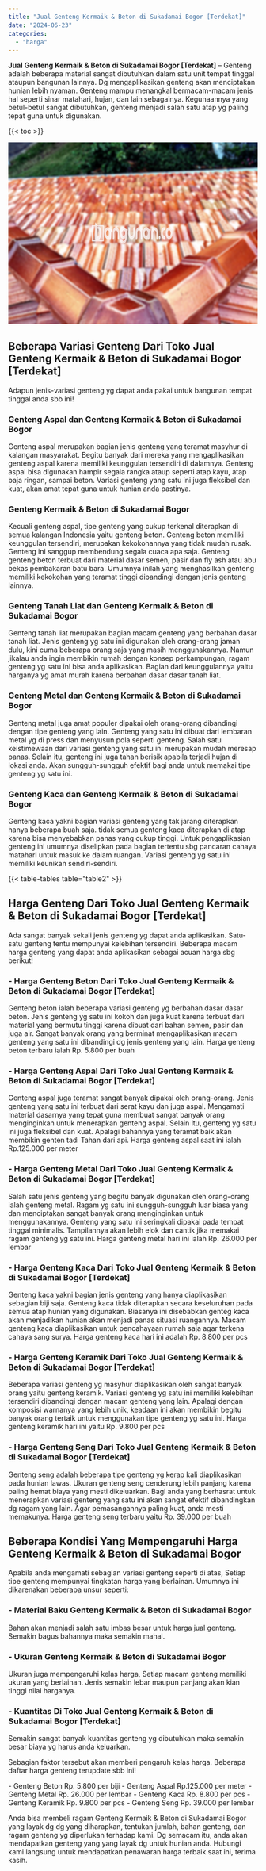 ```yaml
---
title: "Jual Genteng Kermaik & Beton di Sukadamai Bogor [Terdekat]"
date: "2024-06-23"
categories: 
  - "harga"
---
```


**Jual Genteng Kermaik & Beton di Sukadamai Bogor \[Terdekat\]** – Genteng adalah beberapa material sangat dibutuhkan dalam satu unit tempat tinggal ataupun bangunan lainnya. Dg mengaplikasikan genteng akan menciptakan hunian lebih nyaman. Genteng mampu menangkal bermacam-macam jenis hal seperti sinar matahari, hujan, dan lain sebagainya. Kegunaannya yang betul-betul sangat dibutuhkan, genteng menjadi salah satu atap yg paling tepat guna untuk digunakan.

{{< toc >}}

![Jual Genteng Kermaik & Beton di Sukadamai Bogor [Terdekat]](/images/genteng-minimalis-murah29.png)

## Beberapa Variasi Genteng Dari Toko Jual Genteng Kermaik & Beton di Sukadamai Bogor \[Terdekat\]

Adapun jenis-variasi genteng yg dapat anda pakai untuk bangunan tempat tinggal anda sbb ini!

### Genteng Aspal dan Genteng Kermaik & Beton di Sukadamai Bogor

Genteng aspal merupakan bagian jenis genteng yang teramat masyhur di kalangan masyarakat. Begitu banyak dari mereka yang mengaplikasikan genteng aspal karena memiliki keunggulan tersendiri di dalamnya. Genteng aspal bisa digunakan hampir segala rangka ataup seperti atap kayu, atap baja ringan, sampai beton. Variasi genteng yang satu ini juga fleksibel dan kuat, akan amat tepat guna untuk hunian anda pastinya.

### Genteng Kermaik & Beton di Sukadamai Bogor

Kecuali genteng aspal, tipe genteng yang cukup terkenal diterapkan di semua kalangan Indonesia yaitu genteng beton. Genteng beton memiliki keunggulan tersendiri, merupakan kekokohannya yang tidak mudah rusak. Genteng ini sanggup membendung segala cuaca apa saja. Genteng genteng beton terbuat dari material dasar semen, pasir dan fly ash atau abu bekas pembakaran batu bara. Umumnya inilah yang menghasilkan genteng memiliki kekokohan yang teramat tinggi dibandingi dengan jenis genteng lainnya.

### Genteng Tanah Liat dan Genteng Kermaik & Beton di Sukadamai Bogor

Genteng tanah liat merupakan bagian macam genteng yang berbahan dasar tanah liat. Jenis genteng yg satu ini digunakan oleh orang-orang jaman dulu, kini cuma beberapa orang saja yang masih menggunakannya. Namun jikalau anda ingin membikin rumah dengan konsep perkampungan, ragam genteng yg satu ini bisa anda aplikasikan. Bagian dari keunggulannya yaitu harganya yg amat murah karena berbahan dasar dasar tanah liat.

### Genteng Metal dan Genteng Kermaik & Beton di Sukadamai Bogor

Genteng metal juga amat populer dipakai oleh orang-orang dibandingi dengan tipe genteng yang lain. Genteng yang satu ini dibuat dari lembaran metal yg di press dan menyusun pola seperti genteng. Salah satu keistimewaan dari variasi genteng yang satu ini merupakan mudah meresap panas. Selain itu, genteng ini juga tahan berisik apabila terjadi hujan di lokasi anda. Akan sungguh-sungguh efektif bagi anda untuk memakai tipe genteng yg satu ini.

### Genteng Kaca dan Genteng Kermaik & Beton di Sukadamai Bogor

Genteng kaca yakni bagian variasi genteng yang tak jarang diterapkan hanya beberapa buah saja. tidak semua genteng kaca diterapkan di atap karena bisa menyebabkan panas yang cukup tinggi. Untuk pengaplikasian genteng ini umumnya diselipkan pada bagian tertentu sbg pancaran cahaya matahari untuk masuk ke dalam ruangan. Variasi genteng yg satu ini memiliki keunikan sendiri-sendiri.

{{< table-tables table="table2" >}}

## Harga Genteng Dari Toko Jual Genteng Kermaik & Beton di Sukadamai Bogor \[Terdekat\]

Ada sangat banyak sekali jenis genteng yg dapat anda aplikasikan. Satu-satu genteng tentu mempunyai kelebihan tersendiri. Beberapa macam harga genteng yang dapat anda aplikasikan sebagai acuan harga sbg berikut!

### \- Harga Genteng Beton Dari Toko Jual Genteng Kermaik & Beton di Sukadamai Bogor \[Terdekat\]

Genteng beton ialah beberapa variasi genteng yg berbahan dasar dasar beton. Jenis genteng yg satu ini kokoh dan juga kuat karena terbuat dari material yang bermutu tinggi karena dibuat dari bahan semen, pasir dan juga air. Sangat banyak orang yang berminat mengaplikasikan macam genteng yang satu ini dibandingi dg jenis genteng yang lain. Harga genteng beton terbaru ialah Rp. 5.800 per buah

### \- Harga Genteng Aspal Dari Toko Jual Genteng Kermaik & Beton di Sukadamai Bogor \[Terdekat\]

Genteng aspal juga teramat sangat banyak dipakai oleh orang-orang. Jenis genteng yang satu ini terbuat dari serat kayu dan juga aspal. Mengamati material dasarnya yang tepat guna membuat sangat banyak orang menginginkan untuk menerapkan genteng aspal. Selain itu, genteng yg satu ini juga fleksibel dan kuat. Apalagi bahannya yang teramat baik akan membikin genten tadi Tahan dari api. Harga genteng aspal saat ini ialah Rp.125.000 per meter

### \- Harga Genteng Metal Dari Toko Jual Genteng Kermaik & Beton di Sukadamai Bogor \[Terdekat\]

Salah satu jenis genteng yang begitu banyak digunakan oleh orang-orang ialah genteng metal. Ragam yg satu ini sungguh-sungguh luar biasa yang dan menciptakan sangat banyak orang menginginkan untuk menggunakannya. Genteng yang satu ini seringkali dipakai pada tempat tinggal minimalis. Tampilannya akan lebih elok dan cantik jika memakai ragam genteng yg satu ini. Harga genteng metal hari ini ialah Rp. 26.000 per lembar

### \- Harga Genteng Kaca Dari Toko Jual Genteng Kermaik & Beton di Sukadamai Bogor \[Terdekat\]

Genteng kaca yakni bagian jenis genteng yang hanya diaplikasikan sebagian biji saja. Genteng kaca tidak diterapkan secara keseluruhan pada semua atap hunian yang digunakan. Biasanya ini disebabkan genteg kaca akan menjadikan hunian akan menjadi panas situasi ruangannya. Macam genteng kaca diaplikasikan untuk pencahayaan rumah saja agar terkena cahaya sang surya. Harga genteng kaca hari ini adalah Rp. 8.800 per pcs

### \- Harga Genteng Keramik Dari Toko Jual Genteng Kermaik & Beton di Sukadamai Bogor \[Terdekat\]

Beberapa variasi genteng yg masyhur diaplikasikan oleh sangat banyak orang yaitu genteng keramik. Variasi genteng yg satu ini memiliki kelebihan tersendiri dibandingi dengan macam genteng yang lain. Apalagi dengan komposisi warnanya yang lebih unik, keadaan ini akan membikin begitu banyak orang tertaik untuk menggunakan tipe genteng yg satu ini. Harga genteng keramik hari ini yaitu Rp. 9.800 per pcs

### \- Harga Genteng Seng Dari Toko Jual Genteng Kermaik & Beton di Sukadamai Bogor \[Terdekat\]

Genteng seng adalah beberapa tipe genteng yg kerap kali diaplikasikan pada hunian lawas. Ukuran genteng seng cenderung lebih panjang karena paling hemat biaya yang mesti dikeluarkan. Bagi anda yang berhasrat untuk menerapkan variasi genteng yang satu ini akan sangat efektif dibandingkan dg ragam yang lain. Agar pemasangannya paling kuat, anda mesti memakunya. Harga genteng seng terbaru yaitu Rp. 39.000 per buah

## Beberapa Kondisi Yang Mempengaruhi Harga Genteng Kermaik & Beton di Sukadamai Bogor

Apabila anda mengamati sebagian variasi genteng seperti di atas, Setiap tipe genteng mempunyai tingkatan harga yang berlainan. Umumnya ini dikarenakan beberapa unsur seperti:

### \- Material Baku Genteng Kermaik & Beton di Sukadamai Bogor

Bahan akan menjadi salah satu imbas besar untuk harga jual genteng. Semakin bagus bahannya maka semakin mahal.

### \- Ukuran Genteng Kermaik & Beton di Sukadamai Bogor

Ukuran juga mempengaruhi kelas harga, Setiap macam genteng memiliki ukuran yang berlainan. Jenis semakin lebar maupun panjang akan kian tinggi nilai harganya.

### \- Kuantitas Di Toko Jual Genteng Kermaik & Beton di Sukadamai Bogor \[Terdekat\]

Semakin sangat banyak kuantitas genteng yg dibutuhkan maka semakin besar biaya yg harus anda keluarkan.

Sebagian faktor tersebut akan memberi pengaruh kelas harga. Beberapa daftar harga genteng terupdate sbb ini!

\- Genteng Beton Rp. 5.800 per biji - Genteng Aspal Rp.125.000 per meter - Genteng Metal Rp. 26.000 per lembar - Genteng Kaca Rp. 8.800 per pcs - Genteng Keramik Rp. 9.800 per pcs - Genteng Seng Rp. 39.000 per lembar

Anda bisa membeli ragam Genteng Kermaik & Beton di Sukadamai Bogor yang layak dg dg yang diharapkan, tentukan jumlah, bahan genteng, dan ragam genteng yg diperlukan terhadap kami. Dg semacam itu, anda akan mendapatkan genteng yang yang layak dg untuk hunian anda. Hubungi kami langsung untuk mendapatkan penawaran harga terbaik saat ini, terima kasih.
